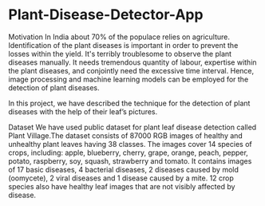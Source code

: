 # Plant-Disease-Detector-App

Motivation
In India about 70% of the populace relies on agriculture. Identification of the 
plant diseases is important in order to prevent the losses within the yield. It's 
terribly troublesome to observe the plant diseases manually. It needs tremendous 
quantity of labour, expertise within the plant diseases, and conjointly need the 
excessive time interval. Hence, image processing and machine learning models 
can be employed for the detection of plant diseases.

In this project, we have described the technique for the detection of plant diseases 
with the help of their leaf’s pictures.

Dataset
We have used public dataset for plant leaf disease detection called 
Plant Village.The dataset consists of 87000 RGB images of healthy and unhealthy 
plant leaves having 38 classes.
The images cover 14 species of crops, including: apple, blueberry, cherry, grape, 
orange, peach, pepper, potato, raspberry, soy, squash, strawberry and tomato. It 
contains images of 17 basic diseases, 4 bacterial diseases, 2 diseases caused by 
mold (oomycete), 2 viral diseases and 1 disease caused by a mite. 12 crop species 
also have healthy leaf images that are not visibly affected by disease.

